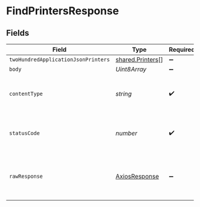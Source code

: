 # FindPrintersResponse


## Fields

| Field                                                       | Type                                                        | Required                                                    | Description                                                 |
| ----------------------------------------------------------- | ----------------------------------------------------------- | ----------------------------------------------------------- | ----------------------------------------------------------- |
| `twoHundredApplicationJsonPrinters`                         | [shared.Printers](../../../sdk/models/shared/printers.md)[] | :heavy_minus_sign:                                          | OK                                                          |
| `body`                                                      | *Uint8Array*                                                | :heavy_minus_sign:                                          | N/A                                                         |
| `contentType`                                               | *string*                                                    | :heavy_check_mark:                                          | HTTP response content type for this operation               |
| `statusCode`                                                | *number*                                                    | :heavy_check_mark:                                          | HTTP response status code for this operation                |
| `rawResponse`                                               | [AxiosResponse](https://axios-http.com/docs/res_schema)     | :heavy_minus_sign:                                          | Raw HTTP response; suitable for custom response parsing     |